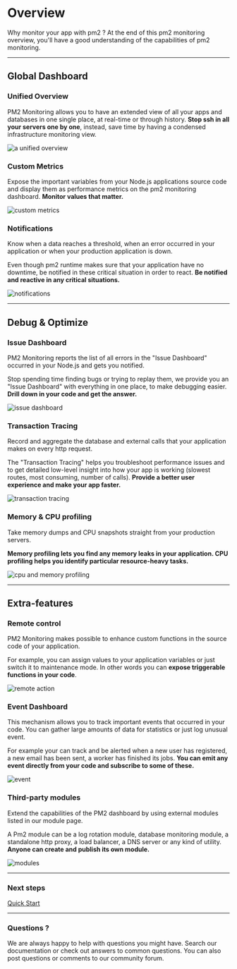 # Overview

Why monitor your app with pm2 ? At the end of this pm2 monitoring overview, you'll have a good understanding of the capabilities of pm2 monitoring.

---

## Global Dashboard

### Unified Overview

PM2 Monitoring allows you to have an extended view of all your apps and databases in one single place, at real-time or through history. **Stop ssh in all your servers one by one**, instead, save time by having a condensed infrastructure monitoring view.

![a unified overview](/{{site.baseurl}}/monitoring/overview/unified.png)

### Custom Metrics

Expose the important variables from your Node.js applications source code and display them as performance metrics on the pm2 monitoring dashboard. **Monitor values that matter.**

![custom metrics](/{{site.baseurl}}/monitoring/overview/personalized.png)

### Notifications

Know when a data reaches a threshold, when an error occurred in your application or when your production application is down.

Even though pm2 runtime makes sure that your application have no downtime, be notified in these critical situation in order to react. **Be notified and reactive in any critical situations.**

![notifications](/{{site.baseurl}}/monitoring/overview/notifications.png)

---

## Debug & Optimize

### Issue Dashboard

PM2 Monitoring reports the list of all errors in the "Issue Dashboard" occurred in your Node.js and gets you notified.

Stop spending time finding bugs or trying to replay them, we provide you an "Issue Dashboard" with everything in one place, to make debugging easier. **Drill down in your code and get the answer.**

![issue dashboard](/{{site.baseurl}}/monitoring/overview/issue.png)

### Transaction Tracing

Record and aggregate the database and external calls that your application makes on every http request.

The "Transaction Tracing" helps you troubleshoot performance issues and to get detailed low-level insight into how your app is working (slowest routes, most consuming, number of calls). **Provide a better user experience and make your app faster.**

![transaction tracing](/{{site.baseurl}}/monitoring/overview/tracing.png)

### Memory & CPU profiling

Take memory dumps and CPU snapshots straight from your production servers.

**Memory profiling lets you find any memory leaks in your application. CPU profiling helps you identify particular resource-heavy tasks.**

![cpu and memory profiling](/{{site.baseurl}}/monitoring/overview/profiling.png)

---

## Extra-features

### Remote control

PM2 Monitoring makes possible to enhance custom functions in the source code of your application.

 For example, you can assign values to your application variables or just switch it to maintenance mode. In other words you can **expose triggerable functions in your code**.

![remote action](/{{site.baseurl}}/monitoring/overview/remote.png)

### Event Dashboard

This mechanism allows you to track important events that occurred in your code. You can gather large amounts of data for statistics or just log unusual event.

For example your can track and be alerted when a new user has registered, a new email has been sent, a worker has finished its jobs. **You can emit any event directly from your code and subscribe to some of these.**


![event](/{{site.baseurl}}/monitoring/overview/event.png)

### Third-party modules

Extend the capabilities of the PM2 dashboard by using external modules listed in our module page.

A Pm2 module can be a log rotation module, database monitoring module, a standalone http proxy, a load balancer, a DNS server or any kind of utility. **Anyone can create and publish its own module.**

![modules](/{{site.baseurl}}/monitoring/overview/modules.png)


---

### Next steps

[Quick Start](/{{site.baseurl}}/monitoring/quickstart/)

---

### Questions ?

We are always happy to help with questions you might have. Search our documentation or check out answers to common questions. You can also post questions or comments to our community forum.


